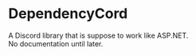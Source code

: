 # DependencyCord
A Discord library that is suppose to work like ASP.NET.  
No documentation until later.